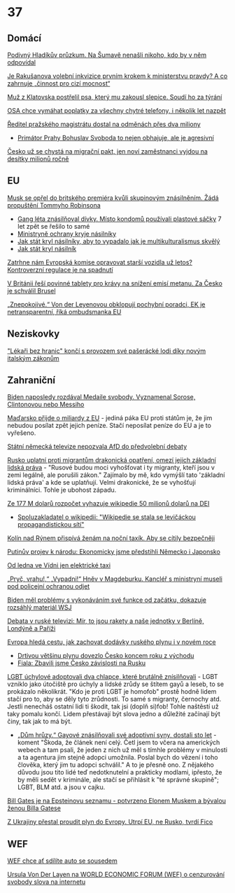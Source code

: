 # 37

## Domácí

[Podivný Hladíkův průzkum. Na Šumavě nenašli nikoho, kdo by v něm odpovídal](https://www.idnes.cz/zpravy/domaci/hladik-sumava-narodni-park-krivoklatsko-pruzkum.A250105_184318_domaci_kori?zdroj=otvirak)

[Je Rakušanova volební inkvizice prvním krokem k ministerstvu pravdy? A co zahrnuje „činnost pro cizí mocnost“](https://www.lidovky.cz/nazory/zakon-o-volebnich-kampanich-rakusan-snemovna-prvni-cteni.A250103_221720_ln_nazory_lsva)

[Muž z Klatovska postřelil psa, který mu zakousl slepice. Soudí ho za týrání ](https://www.novinky.cz/clanek/krimi-muz-z-klatovska-postrelil-psa-ktery-mu-zakousl-slepice-soudi-ho-za-tyrani-40502919)

[OSA chce vymáhat poplatky za všechny chytré telefony, i několik let nazpět](https://www.novinky.cz/clanek/ekonomika-osa-chce-vymahat-poplatky-za-vsechny-chytre-telefony-i-nekolik-let-nazpet-40501486)

[Ředitel pražského magistrátu dostal na odměnách přes dva miliony](https://www.seznamzpravy.cz/clanek/domaci-kauzy-reditel-prazskeho-magistratu-dostal-na-odmenach-pres-dva-miliony-266676#dop_ab_variant=0&dop_source_zone_name=zpravy.sznhp.box&source=hp&seq_no=1&utm_campaign=&utm_medium=z-boxiku&utm_source=www.seznam.cz)
  *  [Primátor Prahy Bohuslav Svoboda to nejen obhajuje, ale je agresivní](https://x.com/jancizinsky/status/1869652835178299662)


[Česko už se chystá na migrační pakt, jen noví zaměstnanci vyjdou na desítky milionů ročně](https://www.novinky.cz/clanek/domaci-cesko-uz-se-chysta-na-migracni-pakt-jen-novi-zamestnanci-vyjdou-na-desitky-milionu-rocne-40503088)

## EU

[Musk se opřel do britského premiéra kvůli skupinovým znásilněním. Žádá propuštění Tommyho Robinsona](https://www.echo24.cz/a/HMmuJ/zpravy-svet-velka-britanie-elon-musk-kritika-znasilneni)
 * [Gang léta znásilňoval dívky. Místo kondomů používali plastové sáčky](https://tn.nova.cz/zpravodajstvi/clanek/379222-gang-leta-znasilnoval-divky-misto-kondomu-pouzivali-plastove-sacky) 7 let zpět se řešilo to samé
 * [Ministryně ochrany kryje násilníky](https://x.com/Lord_Talbot64/status/1874716951907578352)
 * [Jak stát kryl násilníky, aby to vypadalo jak je multikulturalismus skvělý](https://x.com/Telegraph/status/1875452454520668385)
 * [Jak stát kryl násilník](https://x.com/dux_severan/status/1875820910051013046)

[Zatrhne nám Evropská komise opravovat starší vozidla už letos? Kontroverzní regulace je na spadnutí](https://www.chip.cz/zatrhne-nam-evropska-komise-opravovat-starsi-vozidla-uz-letos-kontroverzni-regulace-je-na-spadnuti)

[V Británii řeší povinné tablety pro krávy na snížení emisí metanu. Za Česko je schválil Brusel](https://www.echo24.cz/a/HT8q3/zpravy-bovaer-snizovani-emisi-metan-kravy-krmiva-velka-britanie-rakovina-neplodnost-brusel-farmari)

[„Znepokojivé.“ Von der Leyenovou obklopují pochybní poradci, EK je netransparentní, říká ombudsmanka EU](https://www.echo24.cz/a/HT6tn/zpravy-zahranici-evropska-komise-je-netransparentni-von-der-leyen-pochybni-poradci?utm_source=www.seznam.cz&utm_medium=sekce-z-internetu)

## Neziskovky

["Lékaři bez hranic" končí s provozem své pašerácké lodi díky novým italským zákonům](https://www.lekari-bez-hranic.cz/aktuality/prozatim-ukoncujeme-provoz-zachranne-lodi-geo-barents#:~:text=L%C3%A9ka%C5%99i%20bez%20hranic%20s%20okam%C5%BEitou,italsk%C3%BDm%20z%C3%A1kon%C5%AFm%20a%20politick%C3%A9mu%20klimatu.)

## Zahraniční

[Biden naposledy rozdával Medaile svobody. Vyznamenal Sorose, Clintonovou nebo Messiho](https://www.novinky.cz/clanek/zahranicni-amerika-biden-naposledy-rozdaval-medaile-svobody-vyznamenal-sorose-clintonovou-nebo-messiho-40503131)

[Maďarsko přijde o miliardy z EU](https://www.novinky.cz/clanek/ekonomika-madarsko-prijde-o-miliardy-z-eu-recese-se-orbanovi-prohlubuje-40502697) - jediná páka EU proti státům je, že jim nebudou posílat zpět jejich peníze. Stačí neposílat peníze do EU a je to vyřešeno.

[Státní německá televize nepozvala AfD do předvolební debaty](https://x.com/visegrad24/status/1875356334276935737)

[Rusko uplatní proti migrantům drakonická opatření, omezí jejich základní lidská práva](https://www.novinky.cz/clanek/zahranicni-evropa-rusko-uplatni-proti-migrantum-drakonicka-opatreni-omezi-jejich-zakladni-lidska-prava-40502814) - "Rusové budou moci vyhošťovat i ty migranty, kteří jsou v zemi legálně, ale porušili zákon." Zajímalo by mě, kdo vymýšlí tato 'základní lidská práva' a kde se uplatňují. Velmi drakonické, že se vyhošťují kriminálníci. Tohle je ubohost západu.

[Ze 177 M dolarů rozpočet vyhazuje wikipedie 50 milionů dolarů na DEI](https://nypost.com/2024/12/25/business/elon-musk-urges-supporters-not-to-donate-to-wikipedia-over-dei/)
 * [Spoluzakladatel o wikipedii: "Wikipedie se stala se levičáckou propagandistickou sítí"](https://x.com/MarioNawfal/status/1873995029401763885)

[Kolín nad Rýnem přispívá ženám na noční taxík. Aby se cítily bezpečněji](https://www.seznamzpravy.cz/clanek/zahranicni-stredni-evropa-kolin-nad-rynem-prispiva-zenam-na-nocni-taxik-aby-se-citily-bezpecneji-266758)

[Putinův projev k národu: Ekonomicky jsme předstihli Německo i Japonsko](https://www.novinky.cz/clanek/zahranicni-evropa-ruska-ekonomika-je-v-poradku-uklidnuje-putin-obcany-40501750)

[Od ledna ve Vídni jen elektrické taxi](https://x.com/JanJana84/status/1869826542232318418)

[„Pryč, vrahu!,“ „Vypadni!“ Hněv v Magdeburku. Kancléř s ministryní museli pod policejní ochranou odjet](https://www.echo24.cz/a/H9bMy/zpravy-svet-hnev-magdeburk-vypiskali-kancler-scholz-policie)

[Biden měl problémy s vykonáváním své funkce od začátku, dokazuje rozsáhlý materiál WSJ](https://www.novinky.cz/clanek/zahranicni-biden-mel-problemy-s-vykonavanim-sve-funkce-od-zacatku-dokazuje-rozsahly-material-wsj-40502114)

[Debata v ruské televizi: Mír, to jsou rakety a naše jednotky v Berlíně, Londýně a Paříži](https://www.novinky.cz/clanek/valka-na-ukrajine-debata-v-ruske-televizi-mir-to-jsou-rakety-a-nase-jednotky-v-berline-londyne-a-parizi-40502167)

[Evropa hledá cestu, jak zachovat dodávky ruského plynu i v novém roce](https://www.novinky.cz/clanek/ekonomika-evropa-hleda-cestu-jak-zachovat-dodavky-ruskeho-plynu-i-v-novem-roce-40501937)
 * [Drtivou většinu plynu dovezlo Česko koncem roku z východu](https://www.idnes.cz/ekonomika/domaci/plyn-dovoz-vychod-rusko.A241230_111419_ekonomika_ven)
 * [Fiala: Zbavili jsme Česko závislosti na Rusku](https://www.facebook.com/petr.fiala1964/posts/posunuli-jsme-%C4%8Desko-sm%C4%9Brem-k-energetick%C3%A9-nez%C3%A1vislosti-rozhodli-jsme-o-v%C3%BDstavb%C4%9B-d/1122412945914774/)

[LGBT úchylové adoptovali dva chlapce, které brutálně znísilňovali](https://nypost.com/2024/12/23/us-news/georgia-couple-convicted-for-sickening-sexual-abuse-of-adopted-sons-get-100-years-in-jail-a-house-of-horrors/) - LGBT vzniklo jako útočiště pro úchyly a lidské zrůdy se štítem gayů a leseb, to se prokázalo několikrát. "Kdo je proti LGBT je homofob" prostě hodně lidem stačí pro to, aby se děly tyto zrůdnosti. To samé s migranty, černochy atd. Jestli nenecháš ostatní lidi ti škodit, tak jsi (doplň si)fob! Tohle naštěstí už taky pomalu končí. Lidem přestávají být slova jedno a důležité začínají být činy, tak jak to má být.
 * [„Dům hrůzy.“ Gayové znásilňovali své adoptivní syny, dostali sto let](https://www.idnes.cz/zpravy/zahranicni/zneuzivani-deti-adopce-homosexualni-par.A241225_074819_zahranicni_misl) - koment "Škoda, že článek není celý. Četl jsem to včera na amerických webech a tam psali, že jeden z nich už měl s tímhle problémy v minulosti a ta agentura jim stejně adopci umožnila. Poslal bych do vězení i toho člověka, který jim tu adopci schválil." A to je přesně ono. Z nějakého důvodu jsou tito lidé teď nedotknutelní a prakticky modlami, ipřesto, že by měli sedět v kriminále, ale stačí se přihlásit k "té správné skupině"; LGBT, BLM atd. a jsou v cajku.

[Bill Gates je na Epsteinovu seznamu - potvrzeno Elonem Muskem a bývalou ženou Billa Gatese](https://www.youtube.com/watch?v=6XqmRKf3cXE)

[Z Ukrajiny přestal proudit plyn do Evropy. Utrpí EU, ne Rusko, tvrdí Fico](https://www.idnes.cz/zpravy/zahranicni/ukrajina-plyn-ropovod-slovensko-gazprom-evropa.A250101_071918_domaci_dyn)

## WEF

[WEF chce ať sdílíte auto se sousedem](https://x.com/wideawake_media/status/1873717641984020769)

[Ursula Von Der Layen na WORLD ECONOMIC FORUM (WEF) o cenzurování svobody slova na internetu](https://x.com/wideawake_media/status/1873315682302996670)

